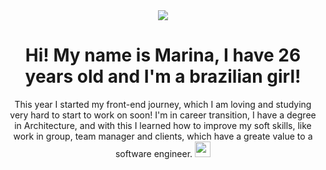 <div id="header" align="center"> 
<img src= "https://media.giphy.com/media/v1.Y2lkPTc5MGI3NjExNjY2OWU5ZmVjNjNlYWQ5NjM4YTQ3M2NlNTRlMzY4MDgwNGRiNDIzMiZjdD1n/L1R1tvI9svkIWwpVYr/giphy.gif"/>
</div>
<h1 align="center" font-size=10px>Hi! My name is Marina, I have 26 years old and I'm a brazilian girl!</h1>
<p align="center"> 
This year I started my front-end journey, which I am loving and studying very hard to start to work on soon! I'm in career transition, I have a degree in Architecture, and with this I learned how to improve my soft skills, like work in group, team manager and clients, which have a greate value to a software engineer. 
<img src="https://media.giphy.com/media/efsErLTpG8sHJspUDa/giphy.gif" width="25" />
</p>
